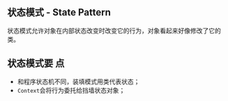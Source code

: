 ## 状态模式 - State Pattern

状态模式允许对象在内部状态改变时改变它的行为，对象看起来好像修改了它的类。

## 状态模式要  点

- 和程序状态机不同，装填模式用类代表状态；
- `Context`会将行为委托给挡墙状态对象；


